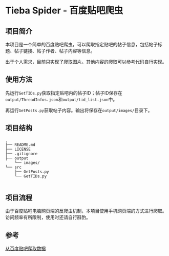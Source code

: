 # Tieba Spider - 百度贴吧爬虫

## 项目简介

本项目是一个简单的百度贴吧爬虫，可以爬取指定贴吧的帖子信息，包括帖子标题、帖子链接、帖子作者、帖子内容等信息。

出于个人需求，目前只实现了爬取图片。其他内容的爬取可以参考代码自行实现。

## 使用方法

先运行`GetTIDs.py`获取指定贴吧内的帖子ID；帖子ID保存在`output/ThreadInfos.json`和`output/tid_list.json`中。

再运行`GetPosts.py`获取帖子内容。输出将保存在`output/images/`目录下。

## 项目结构

```
.
├── README.md
├── LICENSE
├── .gitignore
├── output
    └── images/
└── src
    ├── GetPosts.py
    └── GetTIDs.py
    
```
## 项目流程

由于百度贴吧电脑网页端的反爬虫机制，本项目使用手机网页端的方式进行爬取。访问频率有所限制，使用时还请自行斟酌。

## 参考

[从百度贴吧爬取数据](https://www.cnblogs.com/hair-is-decreasing/p/18191432)